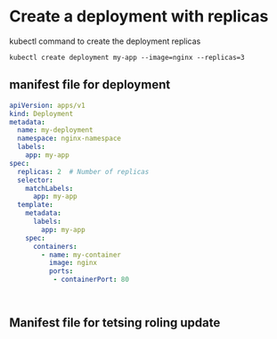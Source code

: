 # Create a deployment with replicas
kubectl command to create the deployment replicas
```
kubectl create deployment my-app --image=nginx --replicas=3
```
## manifest file for deployment
```yaml
apiVersion: apps/v1
kind: Deployment
metadata:
  name: my-deployment
  namespace: nginx-namespace
  labels:
    app: my-app
spec:
  replicas: 2  # Number of replicas
  selector:
    matchLabels:
      app: my-app
  template:
    metadata:
      labels:
        app: my-app
    spec:
      containers:
        - name: my-container
          image: nginx
          ports:
           - containerPort: 80
```
```
```
```
```
## Manifest file for tetsing roling update
